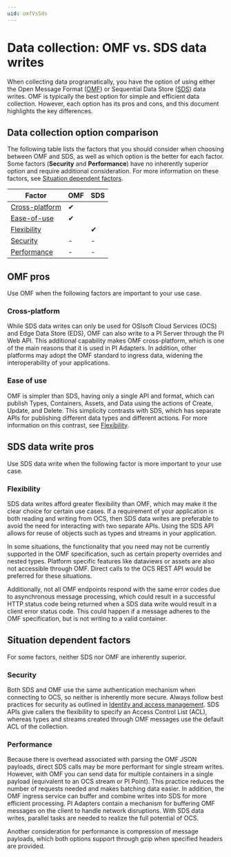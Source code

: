 ```yaml
---
uid: omfVsSds
---
```


# Data collection: OMF vs. SDS data writes

When collecting data programatically, you have the option of using either the Open Message Format ([OMF](https://docs.osisoft.com/bundle/omf/page/index.html)) or Sequential Data Store ([SDS](xref:sdsWritingData)) data writes. OMF is typically the best option for simple and efficient data collection. However, each option has its pros and cons, and this document highlights the key differences. 

## Data collection option comparison

The following table lists the factors that you should consider when choosing between OMF and SDS, as well as which option is the better for each factor. Some factors (**Security** and **Performance**) have no inherently superior option and require additional consideration. For more information on these factors, see [Situation dependent factors](#situation-dependent-factors).

| Factor | OMF | SDS |
|--|--|--|
| [Cross-platform](#cross-platform) | ✔ |  |
| [Ease-of-use](#ease-of-use) | ✔ |  |
| [Flexibility](#flexibility) |  | ✔ |
| [Security](#security) | - | - |
| [Performance](#performance) | - | - |

## OMF pros

Use OMF when the following factors are important to your use case.

### Cross-platform

While SDS data writes can only be used for OSIsoft Cloud Services (OCS) and Edge Data Store (EDS), OMF can also write to a PI Server through the PI Web API. This additional capability makes OMF cross-platform, which is one of the main reasons that it is used in PI Adapters. In addition, other platforms may adopt the OMF standard to ingress data, widening the interoperability of your applications.  

### Ease of use

OMF is simpler than SDS, having only a single API and format, which can publish Types, Containers, Assets, and Data using the actions of Create, Update, and Delete. This simplicity contrasts with SDS, which has separate APIs for publishing different data types and different actions. For more information on this contrast, see [Flexibility](#flexibility).

## SDS data write pros

Use SDS data write when the following factor is more important to your use case.

### Flexibility

SDS data writes afford greater flexibility than OMF, which may make it the clear choice for certain use cases. If a requirement of your application is both reading and writing from OCS, then SDS data writes are preferable to avoid the need for interacting with two separate APIs. Using the SDS API allows for reuse of objects such as types and streams in your application.  

In some situations, the functionality that you need may not be currently supported in the OMF specification, such as certain property overrides and nested types. Platform specific features like dataviews or assets are also not accessible through OMF. Direct calls to the OCS REST API would be preferred for these situations.  

Additionally, not all OMF endpoints respond with the same error codes due to asynchronous message processing, which could result in a successful HTTP status code being returned when a SDS data write would result in a client error status code. This could happen if a message adheres to the OMF specification, but is not writing to a valid container.  

## Situation dependent factors

For some factors, neither SDS nor OMF are inherently superior. 

### Security

Both SDS and OMF use the same authentication mechanism when connecting to OCS, so neither is inherently more secure. Always follow best practices for security as outlined in [Identity and access management](xref:id-access-mgmt). SDS APIs give callers the flexibility to specify an Access Control List (ACL), whereas types and streams created through OMF messages use the default ACL of the collection.

### Performance

Because there is overhead associated with parsing the OMF JSON payloads, direct SDS calls may be more performant for single stream writes. However, with OMF you can send data for multiple containers in a single payload (equivalent to an OCS stream or PI Point). This practice reduces the number of requests needed and makes batching data easier. In addition, the OMF ingress service can buffer and combine writes into SDS for more efficient processing. PI Adapters contain a mechanism for buffering OMF messages on the client to handle network disruptions. With SDS data writes, parallel tasks are needed to realize the full potential of OCS.  

Another consideration for performance is compression of message payloads, which both options support through gzip when specified headers are provided.
